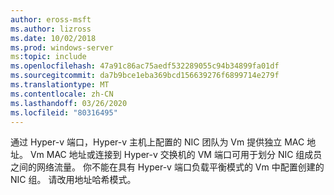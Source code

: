 ```yaml
---
author: eross-msft
ms.author: lizross
ms.date: 10/02/2018
ms.prod: windows-server
ms:topic: include
ms.openlocfilehash: 47a91c86ac75aedf532289055c94b34899fa01df
ms.sourcegitcommit: da7b9bce1eba369bcd156639276f6899714e279f
ms.translationtype: MT
ms.contentlocale: zh-CN
ms.lasthandoff: 03/26/2020
ms.locfileid: "80316495"
---
```

通过 Hyper-v 端口，Hyper-v 主机上配置的 NIC 团队为 Vm 提供独立 MAC 地址。  Vm MAC 地址或连接到 Hyper-v 交换机的 VM 端口可用于划分 NIC 组成员之间的网络流量。 你不能在具有 Hyper-v 端口负载平衡模式的 Vm 中配置创建的 NIC 组。 请改用地址哈希模式。 